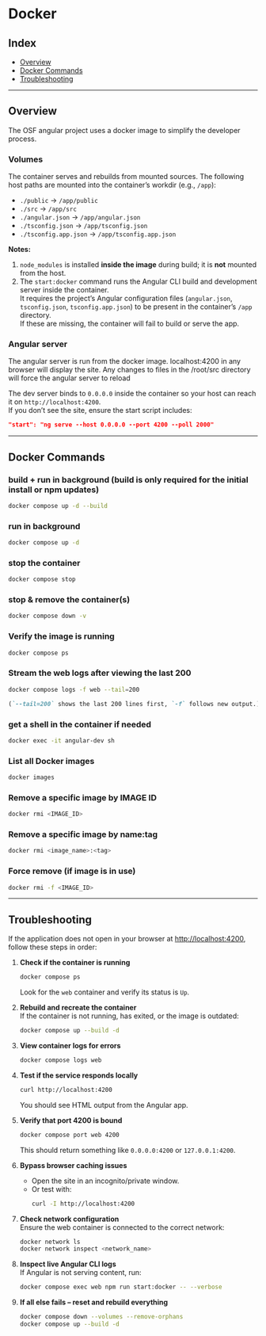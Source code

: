 # Docker

## Index

- [Overview](#overview)
- [Docker Commands](#docker-commands)
- [Troubleshooting](#troubleshooting)

---

## Overview

The OSF angular project uses a docker image to simplify the developer process.

### Volumes

The container serves and rebuilds from mounted sources. The following host paths
are mounted into the container’s workdir (e.g., `/app`):

- `./public` → `/app/public`
- `./src` → `/app/src`
- `./angular.json` → `/app/angular.json`
- `./tsconfig.json` → `/app/tsconfig.json`
- `./tsconfig.app.json` → `/app/tsconfig.app.json`

**Notes:**

1. `node_modules` is installed **inside the image** during build; it is **not** mounted from the host.
2. The `start:docker` command runs the Angular CLI build and development server inside the container.  
   It requires the project’s Angular configuration files (`angular.json`, `tsconfig.json`, `tsconfig.app.json`) to be present in the container’s `/app` directory.  
   If these are missing, the container will fail to build or serve the app.

### Angular server

The angular server is run from the docker image.
localhost:4200 in any browser will display the site.
Any changes to files in the /root/src directory will force the angular server to reload

The dev server binds to `0.0.0.0` inside the container so your host can reach it on `http://localhost:4200`.  
If you don’t see the site, ensure the start script includes:

```json
"start": "ng serve --host 0.0.0.0 --port 4200 --poll 2000"
```

---

## Docker Commands

### build + run in background (build is only required for the initial install or npm updates)

```bash
docker compose up -d --build
```

### run in background

```bash
docker compose up -d
```

### stop the container

```bash
docker compose stop
```

### stop & remove the container(s)

```bash
docker compose down -v
```

### Verify the image is running

```bash
docker compose ps
```

### Stream the web logs after viewing the last 200

```bash
docker compose logs -f web --tail=200
```

```md
(`--tail=200` shows the last 200 lines first, `-f` follows new output.)
```

### get a shell in the container if needed

```bash
docker exec -it angular-dev sh
```

### List all Docker images

```bash
docker images
```

### Remove a specific image by IMAGE ID

```bash
docker rmi <IMAGE_ID>
```

### Remove a specific image by name:tag

```bash
docker rmi <image_name>:<tag>
```

### Force remove (if image is in use)

```bash
docker rmi -f <IMAGE_ID>
```

---

## Troubleshooting

If the application does not open in your browser at [http://localhost:4200](http://localhost:4200), follow these steps in order:

1. **Check if the container is running**

   ```bash
   docker compose ps
   ```

   Look for the `web` container and verify its status is `Up`.

2. **Rebuild and recreate the container**  
   If the container is not running, has exited, or the image is outdated:

   ```bash
   docker compose up --build -d
   ```

3. **View container logs for errors**

   ```bash
   docker compose logs web
   ```

4. **Test if the service responds locally**

   ```bash
   curl http://localhost:4200
   ```

   You should see HTML output from the Angular app.

5. **Verify that port 4200 is bound**

   ```bash
   docker compose port web 4200
   ```

   This should return something like `0.0.0.0:4200` or `127.0.0.1:4200`.

6. **Bypass browser caching issues**

   - Open the site in an incognito/private window.
   - Or test with:
     ```bash
     curl -I http://localhost:4200
     ```

7. **Check network configuration**  
   Ensure the web container is connected to the correct network:

   ```bash
   docker network ls
   docker network inspect <network_name>
   ```

8. **Inspect live Angular CLI logs**  
   If Angular is not serving content, run:

   ```bash
   docker compose exec web npm run start:docker -- --verbose
   ```

9. **If all else fails – reset and rebuild everything**
   ```bash
   docker compose down --volumes --remove-orphans
   docker compose up --build -d
   ```
